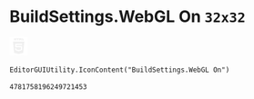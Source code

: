 # BuildSettings.WebGL On `32x32`
<img src="/img/BuildSettings.WebGL%20On.png" width=32 height=32>

``` CSharp
EditorGUIUtility.IconContent("BuildSettings.WebGL On")
```
```
4781758196249721453
```
